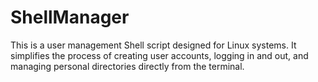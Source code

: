 # ShellManager
This is a user management Shell script designed for Linux systems. It simplifies the process of creating user accounts, logging in and out, and managing personal directories directly from the terminal.
